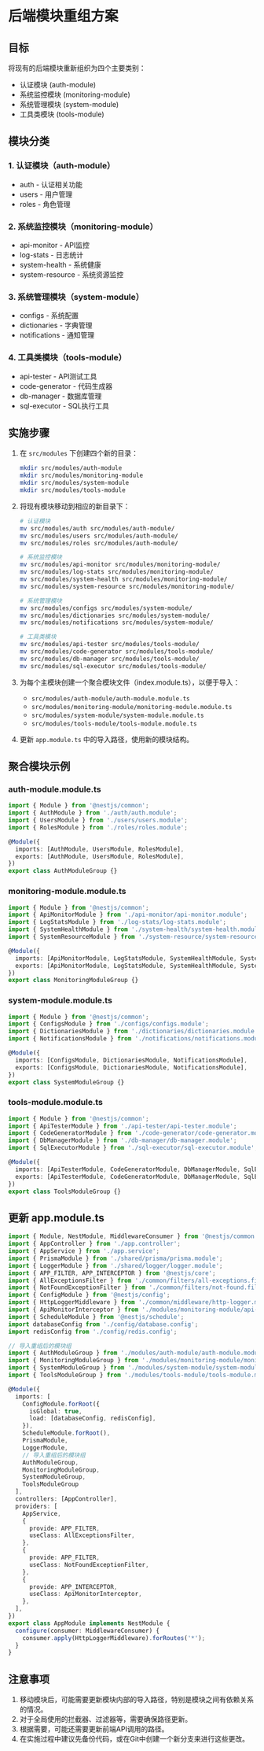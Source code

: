 # 后端模块重组方案

## 目标
将现有的后端模块重新组织为四个主要类别：
- 认证模块 (auth-module)
- 系统监控模块 (monitoring-module)
- 系统管理模块 (system-module)
- 工具类模块 (tools-module)

## 模块分类

### 1. 认证模块（auth-module）
- auth - 认证相关功能
- users - 用户管理
- roles - 角色管理

### 2. 系统监控模块（monitoring-module）
- api-monitor - API监控
- log-stats - 日志统计
- system-health - 系统健康
- system-resource - 系统资源监控

### 3. 系统管理模块（system-module）
- configs - 系统配置
- dictionaries - 字典管理
- notifications - 通知管理

### 4. 工具类模块（tools-module）
- api-tester - API测试工具
- code-generator - 代码生成器
- db-manager - 数据库管理
- sql-executor - SQL执行工具

## 实施步骤

1. 在 `src/modules` 下创建四个新的目录：
   ```bash
   mkdir src/modules/auth-module
   mkdir src/modules/monitoring-module
   mkdir src/modules/system-module
   mkdir src/modules/tools-module
   ```

2. 将现有模块移动到相应的新目录下：
   ```bash
   # 认证模块
   mv src/modules/auth src/modules/auth-module/
   mv src/modules/users src/modules/auth-module/
   mv src/modules/roles src/modules/auth-module/

   # 系统监控模块
   mv src/modules/api-monitor src/modules/monitoring-module/
   mv src/modules/log-stats src/modules/monitoring-module/
   mv src/modules/system-health src/modules/monitoring-module/
   mv src/modules/system-resource src/modules/monitoring-module/

   # 系统管理模块
   mv src/modules/configs src/modules/system-module/
   mv src/modules/dictionaries src/modules/system-module/
   mv src/modules/notifications src/modules/system-module/

   # 工具类模块
   mv src/modules/api-tester src/modules/tools-module/
   mv src/modules/code-generator src/modules/tools-module/
   mv src/modules/db-manager src/modules/tools-module/
   mv src/modules/sql-executor src/modules/tools-module/
   ```

3. 为每个主模块创建一个聚合模块文件（index.module.ts），以便于导入：
   - `src/modules/auth-module/auth-module.module.ts`
   - `src/modules/monitoring-module/monitoring-module.module.ts`
   - `src/modules/system-module/system-module.module.ts`
   - `src/modules/tools-module/tools-module.module.ts`

4. 更新 `app.module.ts` 中的导入路径，使用新的模块结构。

## 聚合模块示例

### auth-module.module.ts
```typescript
import { Module } from '@nestjs/common';
import { AuthModule } from './auth/auth.module';
import { UsersModule } from './users/users.module';
import { RolesModule } from './roles/roles.module';

@Module({
  imports: [AuthModule, UsersModule, RolesModule],
  exports: [AuthModule, UsersModule, RolesModule],
})
export class AuthModuleGroup {}
```

### monitoring-module.module.ts
```typescript
import { Module } from '@nestjs/common';
import { ApiMonitorModule } from './api-monitor/api-monitor.module';
import { LogStatsModule } from './log-stats/log-stats.module';
import { SystemHealthModule } from './system-health/system-health.module';
import { SystemResourceModule } from './system-resource/system-resource.module';

@Module({
  imports: [ApiMonitorModule, LogStatsModule, SystemHealthModule, SystemResourceModule],
  exports: [ApiMonitorModule, LogStatsModule, SystemHealthModule, SystemResourceModule],
})
export class MonitoringModuleGroup {}
```

### system-module.module.ts
```typescript
import { Module } from '@nestjs/common';
import { ConfigsModule } from './configs/configs.module';
import { DictionariesModule } from './dictionaries/dictionaries.module';
import { NotificationsModule } from './notifications/notifications.module';

@Module({
  imports: [ConfigsModule, DictionariesModule, NotificationsModule],
  exports: [ConfigsModule, DictionariesModule, NotificationsModule],
})
export class SystemModuleGroup {}
```

### tools-module.module.ts
```typescript
import { Module } from '@nestjs/common';
import { ApiTesterModule } from './api-tester/api-tester.module';
import { CodeGeneratorModule } from './code-generator/code-generator.module';
import { DbManagerModule } from './db-manager/db-manager.module';
import { SqlExecutorModule } from './sql-executor/sql-executor.module';

@Module({
  imports: [ApiTesterModule, CodeGeneratorModule, DbManagerModule, SqlExecutorModule],
  exports: [ApiTesterModule, CodeGeneratorModule, DbManagerModule, SqlExecutorModule],
})
export class ToolsModuleGroup {}
```

## 更新 app.module.ts

```typescript
import { Module, NestModule, MiddlewareConsumer } from '@nestjs/common';
import { AppController } from './app.controller';
import { AppService } from './app.service';
import { PrismaModule } from './shared/prisma/prisma.module';
import { LoggerModule } from './shared/logger/logger.module';
import { APP_FILTER, APP_INTERCEPTOR } from '@nestjs/core';
import { AllExceptionsFilter } from './common/filters/all-exceptions.filter';
import { NotFoundExceptionFilter } from './common/filters/not-found.filter';
import { ConfigModule } from '@nestjs/config';
import { HttpLoggerMiddleware } from './common/middleware/http-logger.middleware';
import { ApiMonitorInterceptor } from './modules/monitoring-module/api-monitor/api-monitor.interceptor';
import { ScheduleModule } from '@nestjs/schedule';
import databaseConfig from './config/database.config';
import redisConfig from './config/redis.config';

// 导入重组后的模块组
import { AuthModuleGroup } from './modules/auth-module/auth-module.module';
import { MonitoringModuleGroup } from './modules/monitoring-module/monitoring-module.module';
import { SystemModuleGroup } from './modules/system-module/system-module.module';
import { ToolsModuleGroup } from './modules/tools-module/tools-module.module';

@Module({
  imports: [
    ConfigModule.forRoot({
      isGlobal: true,
      load: [databaseConfig, redisConfig],
    }),
    ScheduleModule.forRoot(),
    PrismaModule,
    LoggerModule,
    // 导入重组后的模块组
    AuthModuleGroup,
    MonitoringModuleGroup,
    SystemModuleGroup,
    ToolsModuleGroup
  ],
  controllers: [AppController],
  providers: [
    AppService,
    {
      provide: APP_FILTER,
      useClass: AllExceptionsFilter,
    },
    {
      provide: APP_FILTER,
      useClass: NotFoundExceptionFilter,
    },
    {
      provide: APP_INTERCEPTOR,
      useClass: ApiMonitorInterceptor,
    },
  ],
})
export class AppModule implements NestModule {
  configure(consumer: MiddlewareConsumer) {
    consumer.apply(HttpLoggerMiddleware).forRoutes('*');
  }
}
```

## 注意事项

1. 移动模块后，可能需要更新模块内部的导入路径，特别是模块之间有依赖关系的情况。
2. 对于全局使用的拦截器、过滤器等，需要确保路径更新。
3. 根据需要，可能还需要更新前端API调用的路径。
4. 在实施过程中建议先备份代码，或在Git中创建一个新分支来进行这些更改。